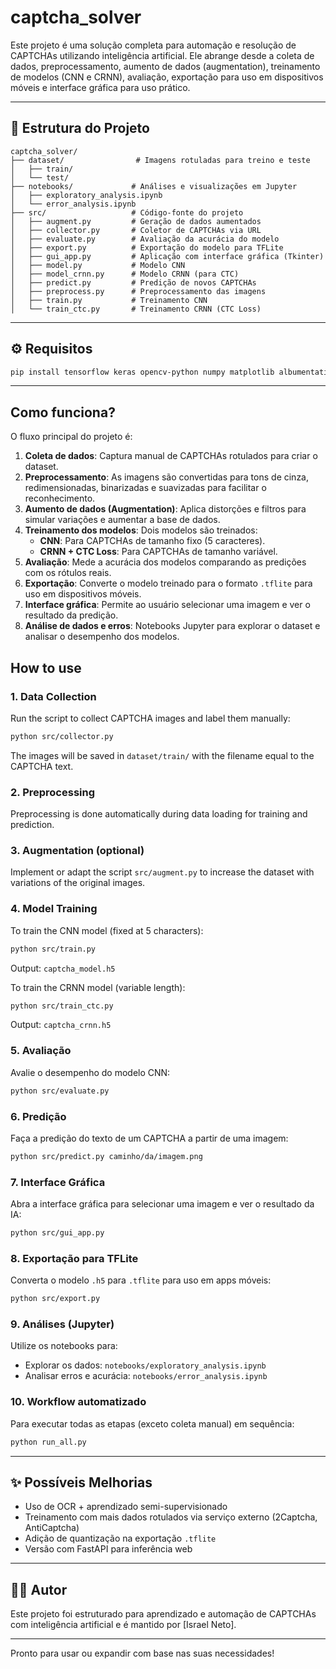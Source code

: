 # captcha_solver

Este projeto é uma solução completa para automação e resolução de CAPTCHAs utilizando inteligência artificial. Ele abrange desde a coleta de dados, preprocessamento, aumento de dados (augmentation), treinamento de modelos (CNN e CRNN), avaliação, exportação para uso em dispositivos móveis e interface gráfica para uso prático.

---

## 📁 Estrutura do Projeto
```
captcha_solver/
├── dataset/                # Imagens rotuladas para treino e teste
│   ├── train/
│   └── test/
├── notebooks/             # Análises e visualizações em Jupyter
│   ├── exploratory_analysis.ipynb
│   └── error_analysis.ipynb
├── src/                   # Código-fonte do projeto
│   ├── augment.py         # Geração de dados aumentados
│   ├── collector.py       # Coletor de CAPTCHAs via URL
│   ├── evaluate.py        # Avaliação da acurácia do modelo
│   ├── export.py          # Exportação do modelo para TFLite
│   ├── gui_app.py         # Aplicação com interface gráfica (Tkinter)
│   ├── model.py           # Modelo CNN
│   ├── model_crnn.py      # Modelo CRNN (para CTC)
│   ├── predict.py         # Predição de novos CAPTCHAs
│   ├── preprocess.py      # Preprocessamento das imagens
│   ├── train.py           # Treinamento CNN
│   └── train_ctc.py       # Treinamento CRNN (CTC Loss)
```

---

## ⚙️ Requisitos
```bash
pip install tensorflow keras opencv-python numpy matplotlib albumentations pillow
```

---

## Como funciona?
O fluxo principal do projeto é:
1. **Coleta de dados**: Captura manual de CAPTCHAs rotulados para criar o dataset.
2. **Preprocessamento**: As imagens são convertidas para tons de cinza, redimensionadas, binarizadas e suavizadas para facilitar o reconhecimento.
3. **Aumento de dados (Augmentation)**: Aplica distorções e filtros para simular variações e aumentar a base de dados.
4. **Treinamento dos modelos**: Dois modelos são treinados:
   - **CNN**: Para CAPTCHAs de tamanho fixo (5 caracteres).
   - **CRNN + CTC Loss**: Para CAPTCHAs de tamanho variável.
5. **Avaliação**: Mede a acurácia dos modelos comparando as predições com os rótulos reais.
6. **Exportação**: Converte o modelo treinado para o formato `.tflite` para uso em dispositivos móveis.
7. **Interface gráfica**: Permite ao usuário selecionar uma imagem e ver o resultado da predição.
8. **Análise de dados e erros**: Notebooks Jupyter para explorar o dataset e analisar o desempenho dos modelos.

## How to use

### 1. Data Collection
Run the script to collect CAPTCHA images and label them manually:
```bash
python src/collector.py
```
The images will be saved in `dataset/train/` with the filename equal to the CAPTCHA text.

### 2. Preprocessing
Preprocessing is done automatically during data loading for training and prediction.

### 3. Augmentation (optional)
Implement or adapt the script `src/augment.py` to increase the dataset with variations of the original images.

### 4. Model Training
To train the CNN model (fixed at 5 characters):
```bash
python src/train.py
```
Output: `captcha_model.h5`

To train the CRNN model (variable length):
```bash
python src/train_ctc.py
```
Output: `captcha_crnn.h5`

### 5. Avaliação
Avalie o desempenho do modelo CNN:
```bash
python src/evaluate.py
```

### 6. Predição
Faça a predição do texto de um CAPTCHA a partir de uma imagem:
```bash
python src/predict.py caminho/da/imagem.png
```

### 7. Interface Gráfica
Abra a interface gráfica para selecionar uma imagem e ver o resultado da IA:
```bash
python src/gui_app.py
```

### 8. Exportação para TFLite
Converta o modelo `.h5` para `.tflite` para uso em apps móveis:
```bash
python src/export.py
```

### 9. Análises (Jupyter)
Utilize os notebooks para:
- Explorar os dados: `notebooks/exploratory_analysis.ipynb`
- Analisar erros e acurácia: `notebooks/error_analysis.ipynb`

### 10. Workflow automatizado
Para executar todas as etapas (exceto coleta manual) em sequência:
```bash
python run_all.py
```

---

## ✨ Possíveis Melhorias
- Uso de OCR + aprendizado semi-supervisionado
- Treinamento com mais dados rotulados via serviço externo (2Captcha, AntiCaptcha)
- Adição de quantização na exportação `.tflite`
- Versão com FastAPI para inferência web

---

## 👨‍💻 Autor
Este projeto foi estruturado para aprendizado e automação de CAPTCHAs com inteligência artificial e é mantido por [Israel Neto].

---

Pronto para usar ou expandir com base nas suas necessidades!